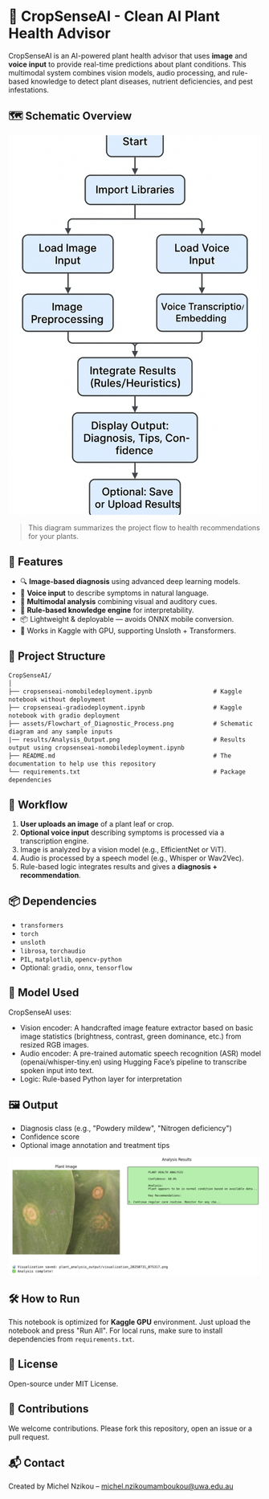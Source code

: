 # 🌿 CropSenseAI - Clean AI Plant Health Advisor

CropSenseAI is an AI-powered plant health advisor that uses **image** and **voice input** to provide real-time predictions about plant conditions. This multimodal system combines vision models, audio processing, and rule-based knowledge to detect plant diseases, nutrient deficiencies, and pest infestations.

## 🗺️ Schematic Overview

![Schematic Overview](assets/Flowchart_of_Diagnostic_Process.png)

> This diagram summarizes the project flow to health recommendations for your plants.

## 🚀 Features

- 🔍 **Image-based diagnosis** using advanced deep learning models.
- 🎤 **Voice input** to describe symptoms in natural language.
- 🤖 **Multimodal analysis** combining visual and auditory cues.
- 🧠 **Rule-based knowledge engine** for interpretability.
- 📦 Lightweight & deployable — avoids ONNX mobile conversion.
- 🧪 Works in Kaggle with GPU, supporting Unsloth + Transformers.

## 📁 Project Structure

```
CropSenseAI/
│
├── cropsenseai-nomobiledeployment.ipynb                 # Kaggle notebook without deployment
├── cropsenseai-gradiodeployment.ipynb                   # Kaggle notebook with gradio deployment
├── assets/Flowchart_of_Diagnostic_Process.png           # Schematic diagram and any sample inputs
|── results/Analysis_Output.png                          # Results output using cropsenseai-nomobiledeployment.ipynb
├── README.md                                            # The documentation to help use this repository
└── requirements.txt                                     # Package dependencies 
```

## 🧬 Workflow

1. **User uploads an image** of a plant leaf or crop.
2. **Optional voice input** describing symptoms is processed via a transcription engine.
3. Image is analyzed by a vision model (e.g., EfficientNet or ViT).
4. Audio is processed by a speech model (e.g., Whisper or Wav2Vec).
5. Rule-based logic integrates results and gives a **diagnosis + recommendation**.


## 📦 Dependencies

- `transformers`
- `torch`
- `unsloth`
- `librosa`, `torchaudio`
- `PIL`, `matplotlib`, `opencv-python`
- Optional: `gradio`, `onnx`, `tensorflow`

## 🧠 Model Used

CropSenseAI uses:
- Vision encoder: A handcrafted image feature extractor based on basic image statistics (brightness, contrast, green dominance, etc.) from resized RGB images.
- Audio encoder: A pre-trained automatic speech recognition (ASR) model (openai/whisper-tiny.en) using Hugging Face’s pipeline to transcribe spoken input into text.
- Logic: Rule-based Python layer for interpretation

## 🖼️ Output

- Diagnosis class (e.g., "Powdery mildew", "Nitrogen deficiency")
- Confidence score
- Optional image annotation and treatment tips


![Output Example](results/Analysis_Output.png)


## 🛠️ How to Run

This notebook is optimized for **Kaggle GPU** environment. Just upload the notebook and press "Run All". For local runs, make sure to install dependencies from `requirements.txt`.

## 📌 License

Open-source under MIT License.

## 🤝 Contributions

We welcome contributions. Please fork this repository, open an issue or a pull request.

## 📬 Contact

Created by Michel Nzikou – [michel.nzikoumamboukou@uwa.edu.au](mailto:michel.nzikoumamboukou@uwa.edu.au)
